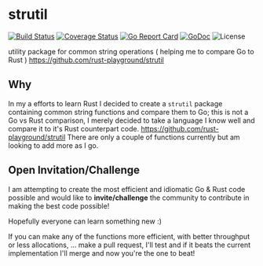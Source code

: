 strutil
=======
[![Build Status](https://travis-ci.org/go-experimental/strutil.svg?branch=master)](https://travis-ci.org/go-experimental/strutil)
[![Coverage Status](https://coveralls.io/repos/github/go-experimental/strutil/badge.svg?branch=master)](https://coveralls.io/github/go-experimental/strutil?branch=master)
[![Go Report Card](https://goreportcard.com/badge/github.com/go-experimental/strutil)](https://goreportcard.com/report/github.com/go-experimental/strutil)
[![GoDoc](https://godoc.org/github.com/go-experimental/strutil?status.svg)](https://godoc.org/github.com/go-experimental/strutil)
![License](https://img.shields.io/dub/l/vibe-d.svg)

utility package for common string operations ( helping me to compare Go to Rust ) https://github.com/rust-playground/strutil

## Why
In my a efforts to learn Rust I decided to create a `strutil` package containing common string functions and compare them to Go; this is not a Go vs Rust comparison, I merely decided to take a language I know well and compare it to it's Rust counterpart code. https://github.com/rust-playground/strutil There are only a couple of functions currently but am looking to add more as I go.

## Open Invitation/Challenge
I am attempting to create the most efficient and idiomatic Go & Rust code possible and would like to **invite/challenge** the community to contribute in making the best code possible!

Hopefully everyone can learn something new :)

If you can make any of the functions more efficient, with better throughput or less allocations, ... make a pull request, I'll test and if it beats the current implementation I'll merge and now you're the one to beat!
